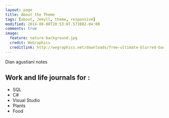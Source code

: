 ```yaml
---
layout: page
title: About the Theme
tags: [about, Jekyll, theme, responsive]
modified: 2014-08-08T20:53:07.573882-04:00
comments: true
image:
  feature: nature-background.jpg
  credit: WeGraphics
  creditlink: http://wegraphics.net/downloads/free-ultimate-blurred-background-pack/
---
```


Dian agustiani notes

## Work and life journals for :

* SQL
* C#
* Visual Studio
* Plants
* Food
